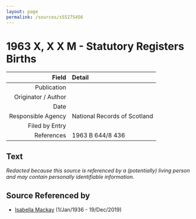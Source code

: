```yaml
---
layout: page
permalink: /sources/s55275456
---
```


# 1963 X, X X M - Statutory Registers Births

Field | Detail
---:|:---
Publication | 
Originator / Author | 
Date | 
Responsible Agency | National Records of Scotland
Filed by Entry | 
References | 1963 B 644/8 436

## Text

_Redacted because this source is referenced by a (potentially) living person and may contain personally identifiable information._

## Source Referenced by

* [Isabella Mackay](../people/@25303611@-isabella-mackay-b1936-1-1-d2019-12-19.md) (1/Jan/1936 - 19/Dec/2019)
